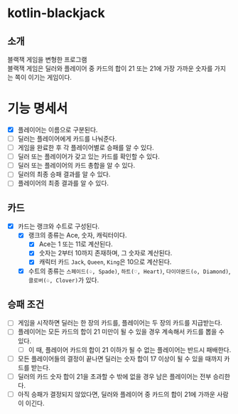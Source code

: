 # kotlin-blackjack

## 소개

블랙잭 게임을 변형한 프로그램  
블랙잭 게임은 딜러와 플레이어 중 카드의 합이 21 또는 21에 가장 가까운 숫자를 가지는 쪽이 이기는 게임이다.

# 기능 명세서

- [x] 플레이어는 이름으로 구분된다.
- [ ] 딜러는 플레이어에게 카드를 나눠준다.
- [ ] 게임을 완료한 후 각 플레이어별로 승패를 알 수 있다.
- [ ] 딜러 또는 플레이어가 갖고 있는 카드를 확인할 수 있다.
- [ ] 딜러 또는 플레이어의 카드 총합을 알 수 있다.
- [ ] 딜러의 최종 승패 결과를 알 수 있다.
- [ ] 플레이어의 최종 결과를 알 수 있다.

## 카드

- [x] 카드는 랭크와 수트로 구성된다.
    - [x] 랭크의 종류는 Ace, 숫자, 캐릭터이다.
        - [x] Ace는 1 또는 11로 계산된다.
        - [x] 숫자는 2부터 10까지 존재하며, 그 숫자로 계산된다.
        - [x] 캐릭터 카드 `Jack`, `Queen`, `King`은 10으로 계산된다.
    - [x] 수트의 종류는 `스페이드(♤, Spade)`, `하트(♡, Heart)`, `다이아몬드(◇, Diamond)`, `클로버(♧, Clover)`가 있다.

## 승패 조건

- [ ] 게임을 시작하면 딜러는 한 장의 카드를, 플레이어는 두 장의 카드를 지급받는다.
- [ ] 플레이어는 모든 카드의 합이 21 미만이 될 수 있을 경우 계속해서 카드를 뽑을 수 있다.
    - [ ] 이 때, 플레이어 카드의 합이 21 이하가 될 수 없는 플레이어는 반드시 패배한다.
- [ ] 모든 플레이어들의 결정이 끝나면 딜러는 숫자 합이 17 이상이 될 수 있을 때까지 카드를 받는다.
- [ ] 딜러의 카드 숫자 합이 21을 초과할 수 밖에 없을 경우 남은 플레이어는 전부 승리한다.
- [ ] 아직 승패가 결정되지 않았다면, 딜러와 플레이어 중 카드의 합이 21에 가까운 사람이 이긴다.
